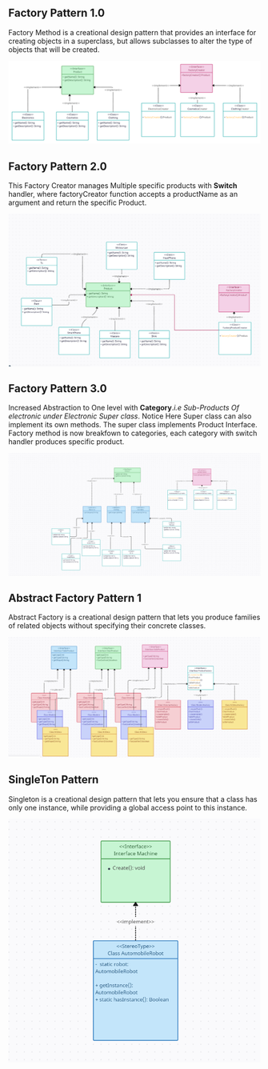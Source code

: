  ## Factory Pattern 1.0
Factory Method is a creational design pattern that provides an interface for creating objects in a superclass, but allows subclasses to alter the type of objects that will be created.


![Landing Page](./Factory%20Pattern%201.png)

## Factory Pattern 2.0

This Factory Creator manages Multiple specific products with **Switch** handler, where factoryCreator function accepts a productName as an argument and return the specific Product.

![Factory Pattern 2](./Factory%20Pattern%202.png)

## Factory Pattern 3.0

Increased Abstraction to One level with **Category**._i.e Sub-Products Of electronic under Electronic Super class_. Notice Here Super class can also implement its own methods. The super class implements Product Interface.
Factory method is now breakfown to categories, each category with switch handler produces specific product.

![Factory Pattern 3](./Factory%20Pattern%203.png)

## Abstract Factory Pattern 1
Abstract Factory is a creational design pattern that lets you produce families of related objects without specifying their concrete classes.

![Abstract Factory Pattern 1](./Abstract%20Factory%20Pattern%201.png)


## SingleTon Pattern
Singleton is a creational design pattern that lets you ensure that a class has only one instance, while providing a global access point to this instance.

![SingleTon Pattern](./Singleton%20Pattern.png)